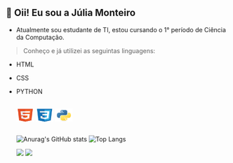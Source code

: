 👋 Oii! Eu sou a Júlia Monteiro 
- 
- Atualmente sou estudante de TI, estou cursando o 1° período de Ciência da Computação.
> Conheço e já utilizei as seguintas linguagens:
- HTML
- CSS
- PYTHON
  <div style="display: inline_block"><br>
  <img align="center" alt="Rafa-HTML" height="30" width="40" src="https://raw.githubusercontent.com/devicons/devicon/master/icons/html5/html5-original.svg">
  <img align="center" alt="Rafa-CSS" height="30" width="40" src="https://raw.githubusercontent.com/devicons/devicon/master/icons/css3/css3-original.svg">
  <img align="center" alt="Rafa-Python" height="30" width="40" src="https://raw.githubusercontent.com/devicons/devicon/master/icons/python/python-original.svg">
  </div><br>

  ![Anurag's GitHub stats](https://github-readme-stats.vercel.app/api?username=jumonteiro06&hide=contribs,prs_icons=true&theme=radical)
  ![Top Langs](https://github-readme-stats.vercel.app/api/top-langs/?username=jumonteiro06&layout=compact)

  <div>
  <a href = "mailto:jumonteiroo1606@gmail.com"><img src="https://img.shields.io/badge/-Gmail-%23333?style=for-the-badge&logo=gmail&logoColor=white" target="_blank"></a>
  <a href="https://www.linkedin.com/in/j%C3%BAlia-monteiro-475882296?" target="_blank"><img src="https://img.shields.io/badge/-LinkedIn-%230077B5?style=for-the-badge&logo=linkedin&logoColor=white" target="_blank"></a> 
  </div>


<!---
jumonteiro06/jumonteiro06 is a ✨ special ✨ repository because its `README.md` (this file) appears on your GitHub profile.
You can click the Preview link to take a look at your chan
